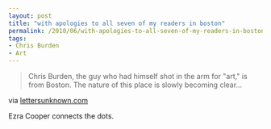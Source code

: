 ```yaml
---
layout: post
title: "with apologies to all seven of my readers in boston"
permalink: /2010/06/with-apologies-to-all-seven-of-my-readers-in-boston.html
tags:
- Chris Burden
- Art
---
```


> Chris Burden, the guy who had himself shot in the arm for "art," is from Boston. The nature of this place is slowly becoming clear...

via [lettersunknown.com](http://lettersunknown.com/archives/001530.html)

Ezra Cooper connects the dots.